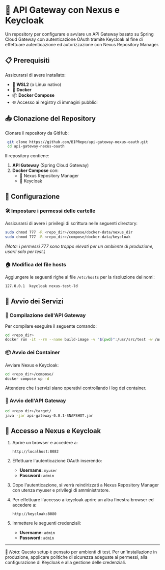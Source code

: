 # 🚀 API Gateway con Nexus e Keycloak

Un repository per configurare e avviare un API Gateway basato su Spring Cloud Gateway con autenticazione OAuth tramite Keycloak al fine di effettuare autenticazione ed autorizzazione con Nexus Repository Manager.

## 📋 Prerequisiti

Assicurarsi di avere installato:

- 🐧 **WSL2** (o Linux nativo)
- 🐳 **Docker**
- 📦 **Docker Compose**
- 🌐 Accesso ai registry di immagini pubblici

## 📥 Clonazione del Repository

Clonare il repository da GitHub:

```sh
 git clone https://github.com/BIPRepo/api-gateway-nexus-oauth.git
 cd api-gateway-nexus-oauth
```

Il repository contiene:

1. **API Gateway** (Spring Cloud Gateway)
2. **Docker Compose** con:
   - 📌 Nexus Repository Manager
   - 🔑 Keycloak

## 🔧 Configurazione

### 🛠️ Impostare i permessi delle cartelle

Assicurarsi di avere i privilegi di scrittura nelle seguenti directory:

```sh
sudo chmod 777 -R <repo_dir>/compose/docker-data/nexus_dir
sudo chmod 777 -R <repo_dir>/compose/docker-data/keycloak
```

*(Nota: i permessi 777 sono troppo elevati per un ambiente di produzione, usarli solo per test.)*

### 🏠 Modifica del file hosts

Aggiungere le seguenti righe al file `/etc/hosts` per la risoluzione dei nomi:

```sh
127.0.0.1  keycloak nexus-test-ld
```

## 🚀 Avvio dei Servizi

### 🔨 Compilazione dell'API Gateway

Per compilare eseguire il seguente comando:

```sh
cd <repo_dir>
docker run -it --rm --name build-image -v "$(pwd)":/usr/src/test -w /usr/src/test maven:3.9.5 mvn clean install -DskipTests
```

### 📦 Avvio dei Container

Avviare Nexus e Keycloak:

```sh
cd <repo_dir>/compose/
docker compose up -d
```

Attendere che i servizi siano operativi controllando i log dei container.

### 🚦 Avvio dell'API Gateway

```sh
cd <repo_dir>/target/
java -jar api-gateway-0.0.1-SNAPSHOT.jar
```

## 🔑 Accesso a Nexus e Keycloak

1. Aprire un browser e accedere a:
   ```
   http://localhost:8082
   ```
2. Effettuare l'autenticazione OAuth inserendo:
   - **Username:** `myuser`
   - **Password:** `admin`
3. Dopo l'autenticazione, si verrà reindirizzati a Nexus Repository Manager con utenza myuser e privilegi di amministratore.

4. Per effettuare l'accesso a keycloak aprire un altra finestra browser ed accedere a:
   ```
   http://keycloak:8080
   ```
5. Immettere le seguenti credenziali:
   - **Username:** `admin`
   - **Password:** `admin`
---

📌 *Nota*: Questo setup è pensato per ambienti di test. Per un'installazione in produzione, applicare politiche di sicurezza adeguate ai permessi, alla configurazione di Keycloak e alla gestione delle credenziali.

